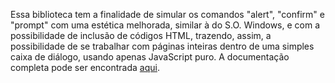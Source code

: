 Essa biblioteca tem a finalidade de simular os comandos "alert", "confirm" e "prompt" com uma estética melhorada, similar à do S.O. Windows, e com a possibilidade de inclusão de códigos HTML, trazendo, assim, a possibilidade de se trabalhar com páginas inteiras dentro de uma simples caixa de diálogo, usando apenas JavaScript puro.
A documentação completa pode ser encontrada [aqui](https://randompianist.github.io/janelaPersonalizada/).

